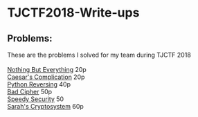 # TJCTF2018-Write-ups
## Problems:
These are the problems I solved for my team during TJCTF 2018<br><br>
[Nothing But Everything](https://github.com/GabiTulba/TJCTF2018-Write-ups/blob/master/Nothing%20But%20Everything/Nothing%20But%20Everything.md) 20p<br>
[Caesar's Complication](https://github.com/GabiTulba/TJCTF2018-Write-ups/blob/master/Caesar's%20Complication/Caesar's%20Complication.md) 20p<br>
[Python Reversing](https://github.com/GabiTulba/TJCTF2018-Write-ups/blob/master/Python%20Reversing/Python%20Reversing.md) 40p<br>
[Bad Cipher](https://github.com/GabiTulba/TJCTF2018-Write-ups/blob/master/Bad%20Cipher/Bad%20Cipher.md) 50p<br>
[Speedy Security](https://github.com/GabiTulba/TJCTF2018-Write-ups/blob/master/Speedy%20Security/Speedy%20Security.md) 50<br>
[Sarah's Cryptosystem](https://github.com/GabiTulba/TJCTF2018-Write-ups/blob/master/Sarah's%20Cryptosystem/Speedy%20Security.md) 60p<br>

